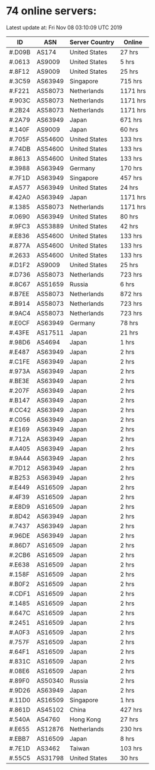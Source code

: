 # 74 online servers:

Latest update at: Fri Nov 08 03:10:09 UTC 2019

| ID | ASN | Server Country | Online |
| -- | --- | -------------- | ------ |
| #.D09B | AS174 | United States | 27 hrs |
| #.0613 | AS9009 | United States | 5 hrs |
| #.8F12 | AS9009 | United States | 25 hrs |
| #.3C59 | AS63949 | Singapore | 715 hrs |
| #.F221 | AS58073 | Netherlands | 1171 hrs |
| #.903C | AS58073 | Netherlands | 1171 hrs |
| #.2B24 | AS58073 | Netherlands | 1171 hrs |
| #.2A79 | AS63949 | Japan | 671 hrs |
| #.140F | AS9009 | Japan | 60 hrs |
| #.705F | AS54600 | United States | 133 hrs |
| #.74DB | AS54600 | United States | 133 hrs |
| #.8613 | AS54600 | United States | 133 hrs |
| #.3988 | AS63949 | Germany | 170 hrs |
| #.7F1D | AS63949 | Singapore | 457 hrs |
| #.A577 | AS63949 | United States | 24 hrs |
| #.42A0 | AS63949 | Japan | 1171 hrs |
| #.1385 | AS58073 | Netherlands | 1171 hrs |
| #.0690 | AS63949 | United States | 80 hrs |
| #.9FC3 | AS53889 | United States | 42 hrs |
| #.E836 | AS54600 | United States | 133 hrs |
| #.877A | AS54600 | United States | 133 hrs |
| #.2633 | AS54600 | United States | 133 hrs |
| #.D1F2 | AS9009 | United States | 25 hrs |
| #.D736 | AS58073 | Netherlands | 723 hrs |
| #.8C67 | AS51659 | Russia | 6 hrs |
| #.B7EE | AS58073 | Netherlands | 872 hrs |
| #.B914 | AS58073 | Netherlands | 723 hrs |
| #.9AC4 | AS58073 | Netherlands | 723 hrs |
| #.E0CF | AS63949 | Germany | 78 hrs |
| #.43FE | AS17511 | Japan | 21 hrs |
| #.98D6 | AS4694 | Japan | 1 hrs |
| #.E487 | AS63949 | Japan | 2 hrs |
| #.C1FE | AS63949 | Japan | 2 hrs |
| #.973A | AS63949 | Japan | 2 hrs |
| #.BE3E | AS63949 | Japan | 2 hrs |
| #.207F | AS63949 | Japan | 2 hrs |
| #.B147 | AS63949 | Japan | 2 hrs |
| #.CC42 | AS63949 | Japan | 2 hrs |
| #.C056 | AS63949 | Japan | 2 hrs |
| #.E169 | AS63949 | Japan | 2 hrs |
| #.712A | AS63949 | Japan | 2 hrs |
| #.A405 | AS63949 | Japan | 2 hrs |
| #.9A44 | AS63949 | Japan | 2 hrs |
| #.7D12 | AS63949 | Japan | 2 hrs |
| #.B253 | AS63949 | Japan | 2 hrs |
| #.E449 | AS16509 | Japan | 2 hrs |
| #.4F39 | AS16509 | Japan | 2 hrs |
| #.E8D9 | AS16509 | Japan | 2 hrs |
| #.8D42 | AS63949 | Japan | 2 hrs |
| #.7437 | AS63949 | Japan | 2 hrs |
| #.96DE | AS63949 | Japan | 2 hrs |
| #.86D7 | AS16509 | Japan | 2 hrs |
| #.2CB6 | AS16509 | Japan | 2 hrs |
| #.E638 | AS16509 | Japan | 2 hrs |
| #.158F | AS16509 | Japan | 2 hrs |
| #.B0F2 | AS16509 | Japan | 2 hrs |
| #.CDF1 | AS16509 | Japan | 2 hrs |
| #.1485 | AS16509 | Japan | 2 hrs |
| #.647C | AS16509 | Japan | 2 hrs |
| #.2451 | AS16509 | Japan | 2 hrs |
| #.A0F3 | AS16509 | Japan | 2 hrs |
| #.757F | AS16509 | Japan | 2 hrs |
| #.64F1 | AS16509 | Japan | 2 hrs |
| #.831C | AS16509 | Japan | 2 hrs |
| #.08E6 | AS16509 | Japan | 2 hrs |
| #.89F0 | AS50340 | Russia | 2 hrs |
| #.9D26 | AS63949 | Japan | 2 hrs |
| #.11D0 | AS16509 | Singapore | 1 hrs |
| #.861D | AS45102 | China | 427 hrs |
| #.540A | AS4760 | Hong Kong | 27 hrs |
| #.E655 | AS12876 | Netherlands | 230 hrs |
| #.EBB7 | AS16509 | Japan | 8 hrs |
| #.7E1D | AS3462 | Taiwan | 103 hrs |
| #.55C5 | AS31798 | United States | 30 hrs |

